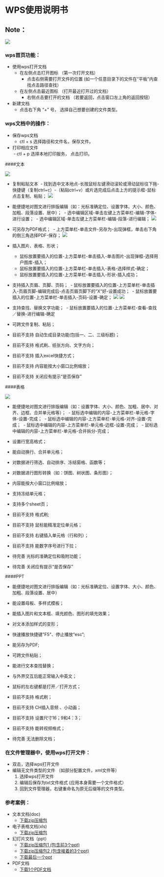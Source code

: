 # WPS使用说明书
## Note：  

![](https://github.com/openthos/community-analysis/blob/master/pic/using-instractions-pic/wps.png)

### wps首页功能：  
- 使用wps打开文档
  - 在左侧点击打开图标   （第一次打开文档）
    - 点击右侧需要打开文件的位置   (如一个任意目录下的文件在“平板”内查找点击路径查找）
  - 在左侧点击最近图标   （打开最近打开过的文档）
    - 右侧点击要打开的文档   （若要返回，点击窗口左上角的返回按钮）
- 新建文档
  - 点击右下角 “+” 号， 选择自己想要创建的文件类型。

### wps文档中的操作：  
- 保存wps文档  
  - ctl + s 选择路径和文件名，保存文件。  
- 打印相应文件  
  - ctl + p 选择本地打印服务， 点击打印。
  
####文本

![](https://github.com/openthos/community-analysis/blob/master/pic/WPSpic/Screenshot_2016-12-28-15-37-07.png)

- 复制粘贴文本
  - 找到选中文本地点-长按鼠标左键滑动滚轮或滑动鼠标往下拖-快捷键（复制ctrl+c）-（粘贴ctrl+v）或片选完成后点击上方的提示框-鼠标点击复制、粘贴；
![](https://github.com/openthos/community-analysis/blob/master/pic/WPSpic/Screenshot_2016-12-28-15-50-04.png)
- 能便捷地对图文进行排版编辑（如：光标准确定位、设置字体、大小、颜色、加粗、段落设置、居中）；
  - 选中编辑区域-单击左键上方菜单栏-编辑-字体-进行设置；
  - 选中编辑区域-单击左键上方菜单栏-编辑-段落-进行编辑；
![](https://github.com/openthos/community-analysis/blob/master/pic/WPSpic/Screenshot_2016-12-28-15-52-56.png)
- 可另存为PDF格式；
  - 上方菜单栏-单击文件-另存为-出现弹框，单击右下角的倒三角选择PDF-保存；
![](https://github.com/openthos/community-analysis/blob/master/pic/WPSpic/Screenshot_2016-12-28-16-03-55.png)
- 插入图片、表格、形状；
  - 鼠标放置要插入的位置-上方菜单栏-单击插入-单击图片-出现弹框-选择用户图库-插入；
  - 鼠标放置要插入的位置-上方菜单栏-单击插入-表格-选择样式-确定；
  - 鼠标放置要插入的位置-上方菜单栏-单击插入-形状-插入成功；
- 支持插入页眉、页脚、页码；
  - 鼠标放置要插入的位置-上方菜单栏-单击插入-页眉页脚-编辑完成后-点击页眉页脚下的“X“好-设置成功；
  - 鼠标放置要插入的位置-上方菜单栏-单击插入-页码-设置-确定；
![](https://github.com/openthos/community-analysis/blob/master/pic/WPSpic/Screenshot_2016-12-28-16-14-57.png)
![](https://github.com/openthos/community-analysis/blob/master/pic/WPSpic/Screenshot_2016-12-28-16-15-07.png)
- 支持查找、替换文字功能；
  - 鼠标放置要插入的位置-上方菜单栏-查看-查找／替换-进行编辑-确定
- 可跨文件复制、粘贴；

- 目前不支持 自动生成目录功能(包括一、二、三级标题)；
- 目前不支持 格式刷、纸张方向、文字方向；
- 目前不支持 插入excel快捷方式；
- 目前不支持 内容能按大小窗口比例缩放；
- 目前不支持 关闭应有提示“是否保存”

####表格

![](https://github.com/openthos/community-analysis/blob/master/pic/WPSpic/Screenshot_2016-12-28-16-44-27.png)

- 能便捷地对图文进行排版编辑（如：设置字体、大小、颜色、加粗、居中、对齐、边框、合并单元格等）；
  - 鼠标选中编辑的内容-上方菜单栏-单元格-字体-设置-完成；
  - 鼠标选中编辑的内容-上方菜单栏-单元格-对齐-设置-完成；
  - 鼠标选中编辑的内容-上方菜单栏-单元格-边框-设置-完成；
  - 鼠标选中编辑的内容-上方菜单栏-单元格-合并拆分-完成；
- 设置行宽高格式；
- 能自动换行、合并单元格；
- 对数据进行筛选、自动排序、冻结窗格、函数等；
- 对数据进行图形转换（如：饼图、树状图、条形图）；
- 内容能按大小窗口比例缩放；
- 支持冻结单元格；
- 支持多个sheet页；

- 目前不支持 格式刷;
- 目前不支持 鼠标能精准定位单元格；
- 目前不支持 右键插入单元格（行和列）；
- 目前不支持 能数字序号进行下拉；
- 待完善 光标的准确定位和吸附功能；
- 待完善 关闭应有提示“是否保存”

####PPT

- 能便捷地对图文进行排版编辑（如：光标准确定位、设置字体、大小、颜色、加粗、段落设置、居中）
- 能设置母板、多样式模板；
- 能插入图片和文本框、填充颜色、图形的填充效果；
- 对文本添加样式的变形；
- 快速播放快捷键"F5"、停止播放“esc”;
- 能另存为PDF;
- 可跨文件粘贴；
- 能进行文本查找替换；
- 与外界交互后能正常输入中英文；
- 鼠标的左右键都是打开／打开方式；
  
- 目前不支持 格式刷；
- 目前不支持 CH插入音频 、小动画；
- 目前不支持 设置尺寸16；9和4：3；
- 目前不支持 能转视频格式；
- 待完善 无法删除文档；
 
### 在文件管理器中，使用wps打开文件：  
- 双击，选择wps打开文件  
- 编辑无文件类型的文件   （如部分配置文件，xml文件等）
  1. 选择wps打开文件
  2. 编辑后保存为txt文件格式  (应用本身需要一个文件格式）  
  3. 回到文件管理器，右键重命名为原无后缀等的文件类型。

### 参考案例：  
- 文本文档(doc)  
  - [下载zip压缩包](https://github.com/openthos/multiwin-analysis/tree/master/doc/docs.zip) 
- 电子表格文档(xls)
  - [下载zip压缩包](https://github.com/openthos/multiwin-analysis/tree/master/doc/xls.zip) 
- 幻灯片文档（ppt）
  - [下载zip压缩包1 (包含前3个ppt)](https://github.com/openthos/multiwin-analysis/tree/master/doc/ppt.zip) 
  - [下载zip压缩包2 (包含接着的3个ppt)](https://github.com/openthos/multiwin-analysis/tree/master/doc/ppt2.zip) 
  - [下载最后一个ppt](https://github.com/openthos/multiwin-analysis/tree/master/doc/tmp_19691-一铭翻译云V2.0介绍-950946290.pptx) 
- PDF文档
  - [下载1个PDF文档](https://github.com/openthos/multiwin-analysis/tree/master/doc/cy-1.pdf) 
